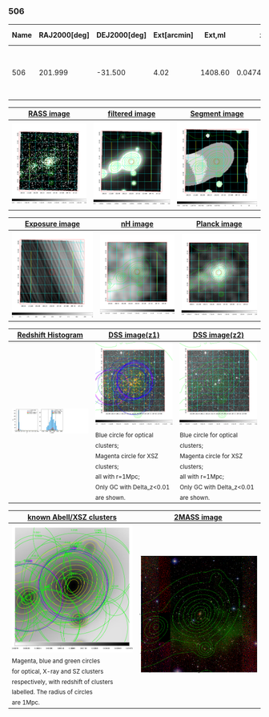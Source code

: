 <div STYLE="page-break-after: always;"></div>

### 506

|Name|RAJ2000[deg]|DEJ2000[deg] |Ext[arcmin]| Ext,ml | z | z_src| C|GC(XSZ,Delta_z<0.01)| GC(OPT,Delta_z<0.01)|GC| R_sig[arcmin] | R500[arcmin] | R500[Mpc]| CRsig[c/s] | CR500[c/s] |L500[1E44 erg/s]|F500[1E-12 erg/s/cm^2]| M500[1E14 Msun]|Tx[keV]|Cnt_sig|Beta|Rc[arcmin]|Comment|Alias|
|---|---|---|---|---|---|------|---|--------|---------|----------|---|---|---|---|---|---|---|---|---|---|---|---|---|---|
|506| 201.999| -31.500| 4.02| 1408.60| 0.0474(0.005)| z1, z_xsz| B| MCXC, PSZ2, Tar, XB| A, N, W| A, MCXC, N, PSZ2, Tar, W, XB| 25.688| 21.036| 1.173| 3.063(0.134)| 2.974(0.130)| 2.947(0.050)| 55.674(0.945)| 4.80(0.04)| 5.72(0.03)| 961.8| 0.767(-0.029+0.033)| 5.837(-0.359+0.400)| -| k478|

|[RASS image](../image/506/506_img.pdf)|[filtered image](../image/506/506_fil.pdf)|[Segment image](../image/506/506_seg.pdf)|
|-------------------|--------------------|-------------------|
| <img src="../image/506/506_img.png" width="300">  | <img src="../image/506/506_fil.png" width="300">   | <img src="../image/506/506_seg.png" width="300">  |

|[Exposure image](../image/506/506_mex.pdf)| [nH image](../image/506/506_nh.pdf)| [Planck image](../image/506/506_p.pdf)|
|-------------------|--------------------|-------------------|
|<img src="../image/506/506_mex.png" width="300">   | <img src="../image/506/506_nh.png" width="300">    | <img src="../image/506/506_p.png" width="300"> |

|[Redshift Histogram](../image/506/506_zg.pdf) | [DSS image(z1)](../image/506/506_dss_z1.pdf)      |  [DSS image(z2)](../image/506/506_dss_z2.pdf)    |
|-------------------|--------------------|-------------------|
|<img src="../image/506/506_zg.png" width="300"> |<img src="../image/506/506_dss_z1.png" width="300"> <sub><br>Blue circle for optical clusters; <br>Magenta circle for XSZ clusters; <br>all with r=1Mpc; <br>Only GC with Delta_z<0.01 are shown. </sub>| <img src="../image/506/506_dss_z2.png" width="300"><sub><br>Blue circle for optical clusters; <br>Magenta circle for XSZ clusters; <br>all with r=1Mpc; <br>Only GC with Delta_z<0.01 are shown. </sub> |

|[known Abell/XSZ clusters](../image/506/506_gc.pdf) | [2MASS image](../image/506/506_2mass.pdf)      |
|-------------------|-------------------|
|<img src=../image/506/506_gc.png width="300"> <br><sub>Magenta, blue and green circles <br>for optical, X-ray and SZ clusters <br>respectively, with redshift of clusters <br>labelled. The radius of circles <br>are 1Mpc.</sub>|<img src="../image/506/506_2mass.png" width="300">  |




